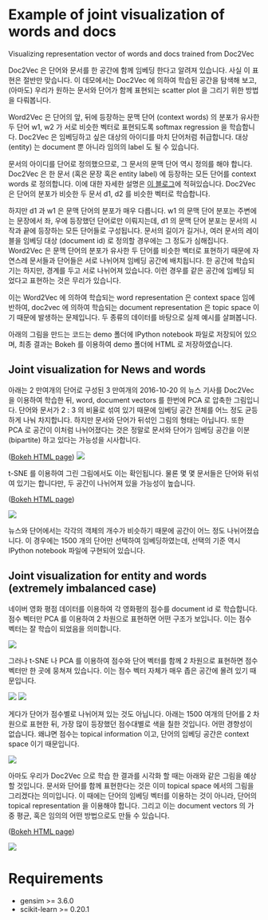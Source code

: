 # Example of joint visualization of words and docs

Visualizing representation vector of words and docs trained from Doc2Vec

Doc2Vec 은 단어와 문서를 한 공간에 함께 임베딩 한다고 알려져 있습니다. 사실 이 표현은 절반만 맞습니다. 이 데모에서는 Doc2Vec 에 의하여 학습된 공간을 탐색해 보고, (아마도) 우리가 원하는 문서와 단어가 함께 표현되는 scatter plot 을 그리기 위한 방법을 다뤄봅니다.

Word2Vec 은 단어의 앞, 뒤에 등장하는 문맥 단어 (context words) 의 분포가 유사한 두 단어 w1, w2 가 서로 비슷한 벡터로 표현되도록 softmax regression 을 학습합니다. Doc2Vec 은 임베딩하고 싶은 대상의 아이디를 마치 단어처럼 취급합니다. 대상 (entity) 는 document 뿐 아니라 임의의 label 도 될 수 있습니다.

문서의 아이디를 단어로 정의했으므로, 그 문서의 문맥 단어 역시 정의를 해야 합니다. Doc2Vec 은 한 문서 (혹은 문장 혹은 entity label) 에 등장하는 모든 단어를 context words 로 정의합니다. 이에 대한 자세한 설명은 [이 블로그](https://lovit.github.io/nlp/representation/2018/03/26/word_doc_embedding/)에 적혀있습니다. Doc2Vec 은 단어의 분포가 비슷한 두 문서 d1, d2 를 비슷한 벡터로 학습합니다.

하지만 d1 과 w1 은 문맥 단어의 분포가 매우 다릅니다. w1 의 문맥 단어 분포는 주변에는 문장에서 좌, 우에 등장했던 단어로만 이뤄지는데, d1 의 문맥 단어 분포는 문서의 시작과 끝에 등장하는 모든 단어들로 구성됩니다. 문서의 길이가 길거나, 여러 문서의 레이블을 임베딩 대상 (document id) 로 정의할 경우에는 그 정도가 심해집니다. Word2Vec 은 문맥 단어의 분포가 유사한 두 단어를 비슷한 벡터로 표현하기 때문에 자연스레 문서들과 단어들은 서로 나뉘어져 임베딩 공간에 배치됩니다. 한 공간에 학습되기는 하지만, 경계를 두고 서로 나뉘어져 있습니다. 이런 경우를 같은 공간에 임베딩 되었다고 표현하는 것은 무리가 있습니다.

이는 Word2Vec 에 의하여 학습되는 word representation 은 context space 임에 반하여, doc2vec 에 의하여 학습되는 document representation 은 topic space 이기 때문에 발생하는 문제입니다. 두 종류의 데이터를 바탕으로 실제 예시를 살펴봅니다.

아래의 그림을 만드는 코드는 demo 폴더에 IPython notebook 파일로 저장되어 있으며, 최종 결과는 Bokeh 를 이용하여 demo 폴더에 HTML 로 저장하였습니다. 

## Joint visualization for News and words

아래는 2 만여개의 단어로 구성된 3 만여개의 2016-10-20 의 뉴스 기사를 Doc2Vec 을 이용하여 학습한 뒤, word, document vectors 를 한번에 PCA 로 압축한 그림입니다. 단어와 문서가 2 : 3 의 비율로 섞여 있기 때문에 임베딩 공간 전체를 어느 정도 균등하게 나눠 차지합니다. 하지만 문서와 단어가 뒤섞인 그림의 형태는 아닙니다. 또한 PCA 로 공간이 이처럼 나뉘어졌다는 것은 정말로 문서와 단어가 임베딩 공간을 이분 (bipartite) 하고 있다는 가능성을 시사합니다.

([Bokeh HTML page](https://raw.githubusercontent.com/lovit/joint_visualize_words_docs/master/demo/joint_visualization_word_doc_news_tsne.html))
![](figures/joint_visualization_news_word_pca.png)

t-SNE 를 이용하여 그린 그림에서도 이는 확인됩니다. 물론 몇 몇 문서들은 단어와 뒤섞여 있기는 합니다만, 두 공간이 나뉘어져 있을 가능성이 높습니다.

([Bokeh HTML page](https://github.com/lovit/joint_visualize_words_docs/raw/master/demo/joint_visualization_word_doc_news_pca.html))

![](figures/joint_visualization_news_word_tsne.png)

뉴스와 단어에서는 각각의 객체의 개수가 비슷하기 때문에 공간이 어느 정도 나뉘어졌습니다. 이 경우에는 1500 개의 단어만 선택하여 임베딩하였는데, 선택의 기준 역시 IPython notebook 파일에 구현되어 있습니다.

## Joint visualization for entity and words (extremely imbalanced case)

네이버 영화 평점 데이터를 이용하여 각 영화평의 점수를 document id 로 학습합니다. 점수 벡터만 PCA 를 이용하여 2 차원으로 표현하면 어떤 구조가 보입니다. 이는 점수 벡터는 잘 학습이 되었음을 의미합니다.

![](figures/joint_visualization_rate_pca.png)

그러나 t-SNE 나 PCA 를 이용하여 점수와 단어 벡터를 함께 2 차원으로 표현하면 점수 벡터만 한 곳에 뭉쳐져 있습니다. 이는 점수 벡터 자체가 매우 좁은 공간에 몰려 있기 때문입니다.

![](figures/joint_visualization_rate_word_tsne.png)
![](figures/joint_visualization_rate_word_pca.png)

게다가 단어가 점수별로 나뉘어져 있는 것도 아닙니다. 아래는 1500 여개의 단어를 2 차원으로 표현한 뒤, 가장 많이 등장했던 점수대별로 색을 칠한 것입니다. 어떤 경향성이 없습니다. 왜냐면 점수는 topical information 이고, 단어의 임베딩 공간은 context space 이기 때문입니다.

![](figures/joint_visualization_word_vector_color_by_rate.png)

아마도 우리가 Doc2Vec 으로 학습 한 결과를 시각화 할 때는 아래와 같은 그림을 예상할 것입니다. 문서와 단어를 함께 표현한다는 것은 이미 topical space 에서의 그림을 그리겠다는 의미입니다. 이 때에는 단어의 임베딩 벡터를 이용하는 것이 아니라, 단어의 topical representation 을 이용해야 합니다. 그리고 이는 document vectors 의 가중 평균, 혹은 임의의 어떤 방법으로도 만들 수 있습니다.

([Bokeh HTML page](https://github.com/lovit/joint_visualize_words_docs/raw/master/demo/joint_visualization_word_doc_movie_pca_affinity.html))

![](figures/joint_visualization_rate_word_pca_affinity.png)


# Requirements
- gensim >= 3.6.0
- scikit-learn >= 0.20.1

